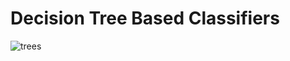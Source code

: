 # Decision Tree Based Classifiers

![trees](https://user-images.githubusercontent.com/67468718/105844914-d0529580-5f8e-11eb-85c4-99f03e4bb454.JPG)
